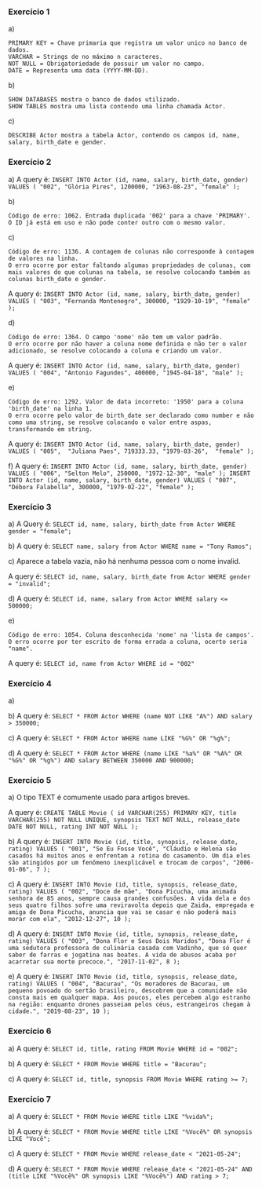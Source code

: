 ### Exercício 1

a) 
    
    PRIMARY KEY = Chave primaria que registra um valor unico no banco de dados.
    VARCHAR = Strings de no máximo n caracteres.
    NOT NULL = Obrigatoriedade de possuir um valor no campo.
    DATE = Representa uma data (YYYY-MM-DD).

b) 

    SHOW DATABASES mostra o banco de dados utilizado.
    SHOW TABLES mostra uma lista contendo uma linha chamada Actor.
    
c) 

    DESCRIBE Actor mostra a tabela Actor, contendo os campos id, name, salary, birth_date e gender.
    
### Exercício 2

a) A query é:
    ```
    INSERT INTO Actor (id, name, salary, birth_date, gender)
    VALUES (
	"002",
    "Glória Pires",
    1200000,
    "1963-08-23",
    "female"
    );
    ```
    
b) 

    Código de erro: 1062. Entrada duplicada '002' para a chave 'PRIMARY'.
    O ID já está em uso e não pode conter outro com o mesmo valor.
    
c) 

    Código de erro: 1136. A contagem de colunas não corresponde à contagem de valores na linha.
    O erro ocorre por estar faltando algumas propriedades de colunas, com mais valores do que colunas na tabela, se resolve colocando também as colunas birth_date e gender.
    
A query é:
    ```
    INSERT INTO Actor (id, name, salary, birth_date, gender)
    VALUES (
    	"003",
        "Fernanda Montenegro",
        300000,
        "1929-10-19",
        "female"
    );
    ```
    
d) 

    Código de erro: 1364. O campo 'nome' não tem um valor padrão.
    O erro ocorre por não haver a coluna nome definida e não ter o valor adicionado, se resolve colocando a coluna e criando um valor.
    
A query é:
    ```
    INSERT INTO Actor (id, name, salary, birth_date, gender)
    VALUES (
    	"004",
        "Antonio Fagundes",
        400000,
        "1945-04-18",
        "male"
    );
    ```

e) 

    Código de erro: 1292. Valor de data incorreto: '1950' para a coluna 'birth_date' na linha 1.
    O erro ocorre pelo valor de birth_date ser declarado como number e não como uma string, se resolve colocando o valor entre aspas, transformando em string.

A query é:
    ```
    INSERT INTO Actor (id, name, salary, birth_date, gender)
    VALUES (
      "005", 
      "Juliana Paes",
      719333.33,
      "1979-03-26", 
      "female"
    );
    ```
    
f) A query é:
    ```
    INSERT INTO Actor (id, name, salary, birth_date, gender)
    VALUES (
	"006",
    "Selton Melo",
    250000,
    "1972-12-30",
    "male"
    );
    INSERT INTO Actor (id, name, salary, birth_date, gender)
    VALUES (
	"007",
    "Débora Falabella",
    300000,
    "1979-02-22",
    "female"
    );
    ```

### Exercício 3

a) A Query é: 
    ```
    SELECT id, name, salary, birth_date from Actor WHERE gender = "female";
    ```

b) A query é:
    ```
    SELECT name, salary from Actor WHERE name = "Tony Ramos";
    ```
    
c) Aparece a tabela vazia, não há nenhuma pessoa com o nome invalid.

A query é:
    ```
    SELECT id, name, salary, birth_date from Actor WHERE gender = "invalid";
    ```
    
d) A query é: 
    ```
    SELECT id, name, salary from Actor WHERE salary <= 500000;
    ```
    
e) 

    Código de erro: 1054. Coluna desconhecida 'nome' na 'lista de campos'.
    O erro ocorre por ter escrito de forma errada a coluna, ocerto seria "name".
    
A query é:
    ```
    SELECT id, name from Actor WHERE id = "002"
    ```
    
### Exercício 4
    
a)
    

b) A query é:
    ```
    SELECT * FROM Actor
    WHERE (name NOT LIKE "A%") AND salary > 350000;
    ```
    
c) A query é:
    ```
    SELECT * FROM Actor
    WHERE name LIKE "%G%" OR "%g%";
    ```
    
d) A query é:
    ```
    SELECT * FROM Actor
    WHERE (name LIKE "%a%" OR "%A%" OR "%G%" OR "%g%") AND salary BETWEEN 350000 AND 900000;
    ```

### Exercício 5

a) O tipo TEXT é comumente usado para artigos breves.

A query é:
    ```
    CREATE TABLE Movie (
	id VARCHAR(255) PRIMARY KEY,
    title VARCHAR(255) NOT NULL UNIQUE,
    synopsis TEXT NOT NULL,
    release_date DATE NOT NULL,
    rating INT NOT NULL
    );
    ```
    
b) A query é:
    ```
    INSERT INTO Movie (id, title, synopsis, release_date, rating)
    VALUES (
	"001",
    "Se Eu Fosse Você",
    "Cláudio e Helena são casados há muitos anos e enfrentam a rotina do casamento. Um dia eles são atingidos por um fenômeno inexplicável e trocam de corpos",
    "2006-01-06",
    7
    );
    ```
    
c) A query é: 
    ```
    INSERT INTO Movie (id, title, synopsis, release_date, rating)
    VALUES (
	"002",
    "Doce de mãe",
    "Dona Picucha, uma animada senhora de 85 anos, sempre causa grandes confusões. A vida dela e dos seus quatro filhos sofre uma reviravolta depois que Zaida, empregada e amiga de Dona Picucha, anuncia que vai se casar e não poderá mais morar com ela",
    "2012-12-27",
    10
    );
    ```
    
d) A query é: 
    ```
    INSERT INTO Movie (id, title, synopsis, release_date, rating)
    VALUES (
	"003",
    "Dona Flor e Seus Dois Maridos",
    "Dona Flor é uma sedutora professora de culinária casada com Vadinho, que só quer saber de farras e jogatina nas boates. A vida de abusos acaba por acarretar sua morte precoce.",
    "2017-11-02",
    8
    );
    ```

e) A query é: 
    ```
    INSERT INTO Movie (id, title, synopsis, release_date, rating)
    VALUES (
	"004",
    "Bacurau",
    "Os moradores de Bacurau, um pequeno povoado do sertão brasileiro, descobrem que a comunidade não consta mais em qualquer mapa. Aos poucos, eles percebem algo estranho na região: enquanto drones passeiam pelos céus, estrangeiros chegam à cidade.",
    "2019-08-23",
    10
    );
    ```
    
### Exercício 6

a) A query é:
    ```
    SELECT id, title, rating FROM Movie WHERE id = "002";
    ```
    
b) A query é:
    ```
    SELECT * FROM Movie WHERE title = "Bacurau";
    ```
 
c) A query é:
    ```
    SELECT id, title, synopsis FROM Movie WHERE rating >= 7;
    ```

### Exercício 7

a) A query é:
    ```
    SELECT * FROM Movie WHERE title LIKE "%vida%";
    ```
    
b) A query é:
    ```
    SELECT * FROM Movie WHERE title LIKE "%Você%" OR synopsis LIKE "Você";
    ```
  
c) A query é:
    ```
    SELECT * FROM Movie WHERE release_date < "2021-05-24";
    ```

d) A query é:
    ```
    SELECT * FROM Movie WHERE release_date < "2021-05-24" AND (title LIKE "%Você%" OR synopsis LIKE "%Você%") AND rating > 7;
    ```
